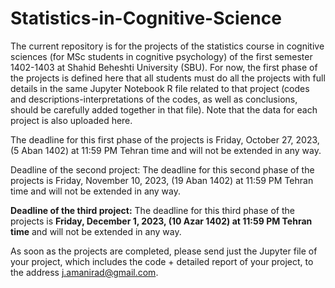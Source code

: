 # Statistics-in-Cognitive-Science

The current repository is for the projects of the statistics course in cognitive sciences (for MSc students in cognitive psychology) of the first semester 1402-1403 at Shahid Beheshti University (SBU). For now, the first phase of the projects is defined here that all students must do all the projects with full details in the same Jupyter Notebook R file related to that project (codes and descriptions-interpretations of the codes, as well as conclusions, should be carefully added together in that file). Note that the data for each project is also uploaded here.

The deadline for this first phase of the projects is Friday, October 27, 2023, (5 Aban 1402) at 11:59 PM Tehran time and will not be extended in any way.

Deadline of the second project: The deadline for this second phase of the projects is Friday, November 10, 2023, (19 Aban 1402) at 11:59 PM Tehran time and will not be extended in any way. 

**Deadline of the third project:** The deadline for this third phase of the projects is **Friday, December 1, 2023, (10 Azar 1402) at 11:59 PM Tehran time** and will not be extended in any way. 

As soon as the projects are completed, please send just the Jupyter file of your project, which includes the code + detailed report of your project, to the address j.amanirad@gmail.com.

